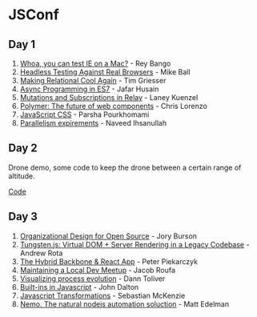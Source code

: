 # JSConf

## Day 1
1. [Whoa, you can test IE on a Mac?](day-1/1-testing-in-ie.md) - Rey Bango
2. [Headless Testing Against Real Browsers](day-1/2-headless-testing.md) - Mike Ball
3. [Making Relational Cool Again](day-1/3-js-and-relational.md) - Tim Griesser
4. [Async Programming in ES7](day-1/4-es2016.md) - Jafar Husain
5. [Mutations and Subscriptions in Relay](day-1/5-facebook-relay.md) - Laney Kuenzel
6. [Polymer: The future of web components](day-1/6-polymer.md) - Chris Lorenzo
7. [JavaScript CSS](day-1/7-other.md) - Parsha Pourkhomami
8. [Parallelism expirements](day-1/7-other.md) - Naveed Ihsanullah


## Day 2

Drone demo, some code to keep the drone between a certain range of altitude.

[Code](day-2/drone)


## Day 3
1. [Organizational Design for Open Source](day-3/1-open-source.md) - Jory Burson
2. [Tungsten.js: Virtual DOM + Server Rendering in a Legacy Codebase](day-3/2-tungsten.md) - Andrew Rota
3. [The Hybrid Backbone & React App](day-3/3-hybrid-backbone-react.md) - Peter Piekarczyk
4. [Maintaining a Local Dev Meetup](day-3/4-dev-meetups.md) - Jacob Roufa
5. [Visualizing process evolution](day-3/5-process-evolution.md) - Dann Toliver
6. [Built-ins in Javascript](day-3/6-built-ins-javascript.md) - John Dalton
7. [Javascript Transformations](day-3/7-babel.md) - Sebastian McKenzie
8. [Nemo. The natural nodejs automation soluction](day-3/8-nemo.md) - Matt Edelman
